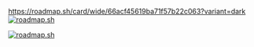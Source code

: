 https://roadmap.sh/card/wide/66acf45619ba71f57b22c063?variant=dark
<a href="https://roadmap.sh"><img src="https://roadmap.sh/card/wide/66acf45619ba71f57b22c063?variant=dark" alt="roadmap.sh"/></a>

<a href="https://roadmap.sh"><img src="https://roadmap.sh/card/wide/67c587f1580201fc77fade63?variant=dark" alt="roadmap.sh"/></a>

